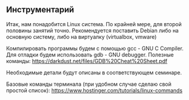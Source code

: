 ## Инструментарий
Итак, нам понадобится Linux система. По крайней мере, для второй половины
занятий точно. Рекомендуется поставить Debian либо на основную систему,
либо на виртуалку (virtualbox, vmware)

Компилировать программы будем с помощью gcc - GNU C Compiler.
Для отладки будем использовать gdb - GNU debugger. Полезные команды:
https://darkdust.net/files/GDB%20Cheat%20Sheet.pdf

Необходимые детали будут описаны в соответствующем семинаре.

Базовые команды терминала (при удобном случае сделаю свой простой список):
https://www.hostinger.com/tutorials/linux-commands
